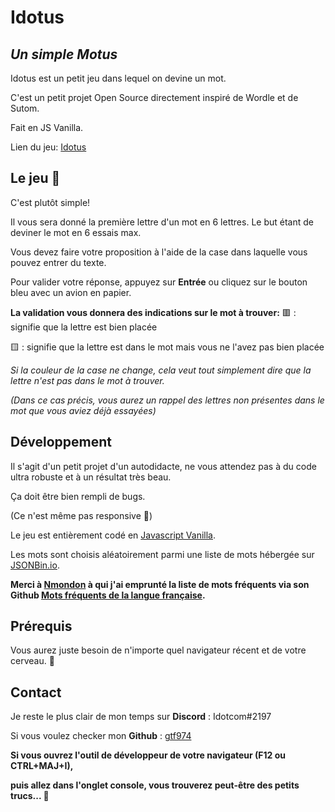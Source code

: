 # Idotus
## _Un simple Motus_

Idotus est un petit jeu dans lequel on devine un mot.

C'est un petit projet Open Source directement inspiré de Wordle et de Sutom.

Fait en JS Vanilla.

Lien du jeu: [Idotus](https://idotus.netlify.app)

## Le jeu 📜
C'est plutôt simple!

Il vous sera donné la première lettre d'un mot en 6 lettres. Le but étant de deviner le mot en 6 essais max.

Vous devez faire votre proposition à l'aide de la case dans laquelle vous pouvez entrer du texte.

Pour valider votre réponse, appuyez sur **Entrée** ou cliquez sur le bouton bleu avec un avion en papier.


**La validation vous donnera des indications sur le mot à trouver:**
🟥 : signifie que la lettre est bien placée

🟨 : signifie que la lettre est dans le mot mais vous ne l'avez pas bien placée

_Si la couleur de la case ne change, cela veut tout simplement dire que la lettre n'est pas dans le mot à trouver._

_(Dans ce cas précis, vous aurez un rappel des lettres non présentes dans le mot que vous aviez déjà essayées)_


## Développement
Il s'agit d'un petit projet d'un autodidacte, ne vous attendez pas à du code ultra robuste et à un résultat très beau.

Ça doit être bien rempli de bugs.

(Ce n'est même pas responsive 👀)

Le jeu est entièrement codé en [Javascript Vanilla](https://developer.mozilla.org/fr/docs/Web/JavaScript).

Les mots sont choisis aléatoirement parmi une liste de mots hébergée sur [JSONBin.io](https://jsonbin.io/).

**Merci à [Nmondon](https://github.com/nmondon) à qui j'ai emprunté la liste de mots fréquents via son Github [Mots fréquents de la langue française](https://github.com/nmondon/mots-frequents).**


## Prérequis
Vous aurez juste besoin de n'importe quel navigateur récent et de votre cerveau. 🧠


## Contact
Je reste le plus clair de mon temps sur **Discord** : Idotcom#2197

Si vous voulez checker mon **Github** : [gtf974](https://github.com/gtf974)


__Si vous ouvrez l'outil de développeur de votre navigateur (**F12** ou **CTRL+MAJ+I**),__

__puis allez dans l'onglet console, vous trouverez peut-être des petits trucs... 🐰__